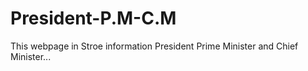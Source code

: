 # President-P.M-C.M
This webpage in Stroe information President Prime Minister and Chief Minister...
